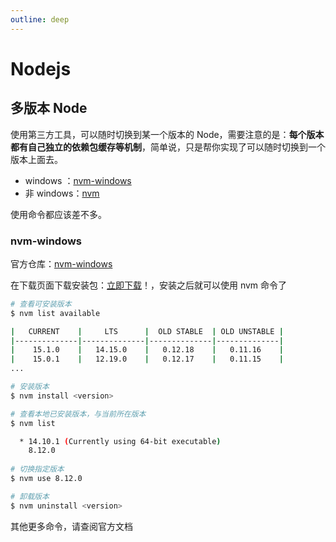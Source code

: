 ```yaml
---
outline: deep
---
```

# Nodejs

## 多版本 Node

使用第三方工具，可以随时切换到某一个版本的 Node，需要注意的是：**每个版本都有自己独立的依赖包缓存等机制**，简单说，只是帮你实现了可以随时切换到一个版本上面去。

- windows ：[nvm-windows](https://github.com/coreybutler/nvm-windows)
- 非 windows：[nvm](https://github.com/nvm-sh/nvm)

使用命令都应该差不多。

### nvm-windows

官方仓库：[nvm-windows](https://github.com/coreybutler/nvm-windows)

在下载页面下载安装包：[立即下载](https://github.com/coreybutler/nvm-windows/releases)！，安装之后就可以使用 nvm 命令了

```bash
# 查看可安装版本
$ nvm list available

|   CURRENT    |     LTS      |  OLD STABLE  | OLD UNSTABLE |
|--------------|--------------|--------------|--------------|
|    15.1.0    |   14.15.0    |   0.12.18    |   0.11.16    |
|    15.0.1    |   12.19.0    |   0.12.17    |   0.11.15    |
...

# 安装版本
$ nvm install <version>

# 查看本地已安装版本，与当前所在版本
$ nvm list

  * 14.10.1 (Currently using 64-bit executable)
    8.12.0
    
# 切换指定版本
$ nvm use 8.12.0

# 卸载版本
$ nvm uninstall <version>
```

其他更多命令，请查阅官方文档
